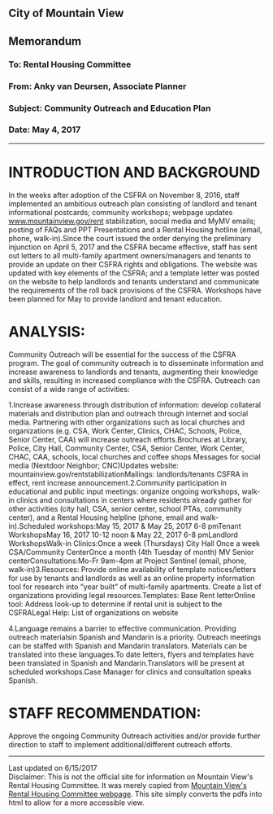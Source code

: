 <script>
  (function(i,s,o,g,r,a,m){i['GoogleAnalyticsObject']=r;i[r]=i[r]||function(){
  (i[r].q=i[r].q||[]).push(arguments)},i[r].l=1*new Date();a=s.createElement(o),
  m=s.getElementsByTagName(o)[0];a.async=1;a.src=g;m.parentNode.insertBefore(a,m)
  })(window,document,'script','https://www.google-analytics.com/analytics.js','ga');

  ga('create', 'UA-101098054-2', 'auto');
  ga('send', 'pageview');

</script>

<div id="google_translate_element"></div><script type="text/javascript">
function googleTranslateElementInit() {
  new google.translate.TranslateElement({pageLanguage: 'en', layout: google.translate.TranslateElement.InlineLayout.SIMPLE}, 'google_translate_element');
}
</script><script type="text/javascript" src="//translate.google.com/translate_a/element.js?cb=googleTranslateElementInit"></script>
       
	   

## City of Mountain View
## Memorandum
### To: Rental Housing Committee
### From: Anky van Deursen, Associate Planner  
### Subject: Community Outreach and Education Plan  
### Date: May 4, 2017  

***

# INTRODUCTION AND BACKGROUND  
In  the  weeks  after  adoption  of  the  CSFRA  on  November  8,  2016,  staff  implemented  an  ambitious  outreach  plan  consisting  of  landlord  and  tenant  informational  postcards; community  workshops;   webpage  updates  www.mountainview.gov/rent  stabilization, social  media  and  MyMV  emails;   posting  of  FAQs  and  PPT  Presentations  and  a  Rental  Housing hotline (email, phone, walk-in).Since the court issued the order denying the preliminary injunction on April 5, 2017 and the  CSFRA  became effective,  staff  has  sent  out  letters  to  all  multi-family  apartment  owners/managers   and   tenants   to   provide   an   update   on   their   CSFRA rights   and   obligations. The  website  was  updated  with  key  elements  of  the  CSFRA;  and a   template letter   was   posted   on   the   website   to   help   landlords   and   tenants   understand   and communicate the requirements of the roll back provisions of the CSFRA. Workshops have been planned for May to provide landlord and tenant education.


# ANALYSIS:  
Community Outreach will be essential for the success of the CSFRA program. The goal of community  outreach  is  to  disseminate  information  and  increase  awareness  to  landlords and  tenants,  augmenting  their  knowledge  and  skills,  resulting  in  increased compliance with the CSFRA.  Outreach can consist of a wide range of activities:

1.Increase awareness through distribution of information: develop collateral materials and distribution plan and outreach through internet and social media. Partnering with other organizations such as local churches and organizations (e.g. CSA, Work Center, Clinics, CHAC, Schools, Police, Senior Center, CAA) will increase outreach efforts.Brochures at  Library,  Police,  City  Hall,  Community  Center,  CSA,  Senior  Center,  Work Center, CHAC, CAA, schools, local churches and coffee shops Messages for social media (Nextdoor Neighbor; CNC)Updates website: mountainview.gov/rentstabilizationMailings: landlords/tenants CSFRA in effect, rent increase announcement.2.Community   participation   in   educational   and   public   input   meetings:    organize ongoing  workshops,  walk-in  clinics  and  consultations  in  centers  where  residents  already   gather   for   other   activities   (city   hall,   CSA,   senior   center,   school   PTAs,   community center), and a Rental Housing helpline (phone, email and walk-in).Scheduled workshops:May 15, 2017 & May 25, 2017 6-8 pmTenant WorkshopsMay 16, 2017 10-12 noon & May 22, 2017 6-8 pmLandlord WorkshopsWalk-in Clinics:Once a week (Thursdays) City Hall Once a week CSA/Community CenterOnce a month (4th Tuesday of month) MV Senior centerConsultations:Mo-Fr 9am-4pm at Project Sentinel (email, phone, walk-in)3.Resources:  Provide  online  availability  of  template  notices/letters  for  use  by  tenants  and  landlords  as  well  as  an  online  property  information  tool for  research into  “year  built”  of  multi-family  apartments.  Create  a  list  of  organizations providing  legal resources.Templates: Base Rent letterOnline  tool:  Address  look-up  to  determine  if  rental  unit  is  subject  to  the  CSFRALegal Help: List of organizations on website

4.Language remains a barrier to effective communication. Providing outreach materialsin Spanish and Mandarin is a priority. Outreach meetings can be staffed with Spanish and Mandarin translators. Materials can be translated into these languages.To  date  letters,  flyers  and  templates  have  been  translated  in  Spanish  and Mandarin.Translators will be present at scheduled workshops.Case Manager for clinics and consultation speaks Spanish.


# STAFF RECOMMENDATION:  
Approve the ongoing Community Outreach activities and/or provide further direction to staff to implement additional/different outreach efforts.

***
Last updated on 6/15/2017  
Disclaimer: This is not the official site for information on Mountain View's Rental Housing Committee. It was merely copied from [Mountain View's Rental Housing Committee webpage](http://mountainview.gov/council/rental_housing_committee/default.asp). This site simply converts the pdfs into html to allow for a more accessible view.  
